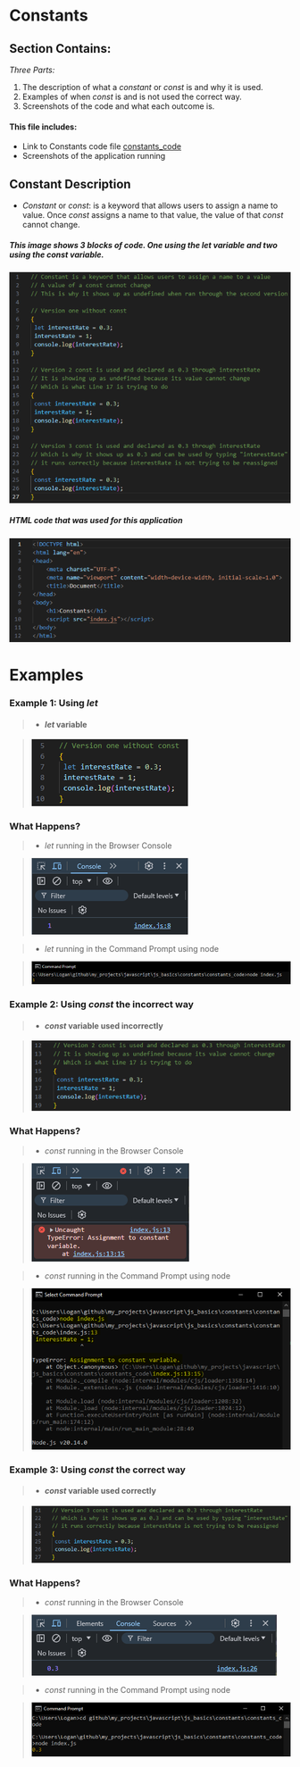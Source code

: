 # Constants 

## Section Contains:

*Three Parts:*

1. The description of what a *constant* or *const* is and why it is used.
2. Examples of when *const* is and is not used the correct way.
3. Screenshots of the code and what each outcome is. 

#### This file includes:

* Link to Constants code file [constants_code](constants_code/index.js "Constants file")
* Screenshots of the application running 

## Constant Description

* *Constant* or *const*: is a keyword that allows users to assign a name to value. Once *const*
assigns a name to that value, the value of that *const* cannot change. 

##### This image shows 3 blocks of code. One using the *let* variable and two using the *const* variable.

![Constant code IMG 1](img/const_code_img_1.PNG "Constant code IMG 1")

##### *HTML* code that was used for this application

![HTML code IMG 1](img/const_code_img_2.PNG "HTML code IMG 1")

# Examples

### Example 1: Using *let*

> * #### *let* variable
 
> ![Let Variable Example](img/const_code_v1_img_1.PNG "Image 1 of let Variable")

### What Happens? 

> * *let* running in the Browser Console

> ![Let Variable Running in Browser](img/const_code_v1_img_2.PNG "Image 2 of let Variable")

> * *let* running in the Command Prompt using node

> ![Let Variable Running in through the Command Prompt using Node](img/const_code_v1_img_3.PNG "Image 3 of let Variable")

### Example 2: Using *const* the incorrect way

> * #### *const* variable used incorrectly

> ![Constant Variable Example](img/const_code_v2_img_1.PNG "Image 1 of const Variable")

### What Happens?

> * *const* running in the Browser Console

> ![Constant Variable Running in Browser](img/const_code_v2_img_2.PNG "Image 2 of consy Variable")

> * *const* running in the Command Prompt using node

> ![Constant Variable Running in through the Command Prompt using Node](img/const_code_v2_img_3.PNG "Image 3 of const Variable")

### Example 3: Using *const* the correct way

> * #### *const* variable used correctly

> ![Constant Variable Example](img/const_code_v3_img_1.PNG "Image 1 of const Variable")

### What Happens?

> * *const* running in the Browser Console

> ![Constant Variable Running in Browser](img/const_code_v3_img_2.PNG "Image 2 of consy Variable")

> * *const* running in the Command Prompt using node

> ![Constant Variable Running in through the Command Prompt using Node](img/const_code_v3_img_3.PNG "Image 3 of const Variable")


